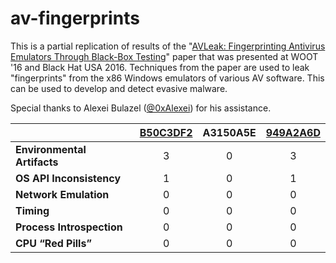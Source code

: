 # av-fingerprints

This is a partial replication of results of the "[AVLeak:
Fingerprinting Antivirus Emulators Through Black-Box Testing](https://www.usenix.org/system/files/conference/woot16/woot16-paper-blackthorne_update.pdf)" paper that was presented at WOOT '16 and Black Hat USA 2016. Techniques from the paper are used to leak "fingerprints" from the x86 Windows emulators of various AV software. This can be used to develop and detect evasive malware.

Special thanks to Alexei Bulazel ([@0xAlexei](https://twitter.com/0xAlexei)) for his assistance.

|   | [B50C3DF2](B50C3DF2.md) | A3150A5E | [949A2A6D](949A2A6D.md) |
|:--|:-----------------------:|:--------:|:-----------------------:|
| **Environmental Artifacts** | 3 | 0 | 3 |
| **OS API Inconsistency**    | 1 | 0 | 1 |
| **Network Emulation**       | 0 | 0 | 0 |
| **Timing**                  | 0 | 0 | 0 |
| **Process Introspection**   | 0 | 0 | 0 |
| **CPU “Red Pills”**         | 0 | 0 | 0 |
